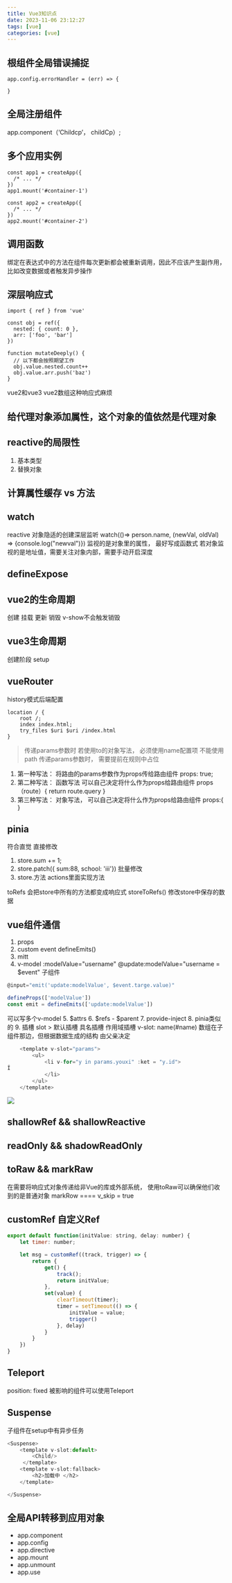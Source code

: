 ```yaml
---
title: Vue3知识点
date: 2023-11-06 23:12:27
tags: [vue]
categories: [vue]
---
```

## 根组件全局错误捕捉
```
app.config.errorHandler = (err) => {

}
```

## 全局注册组件
app.component（‘Childcp’， childCp）;

## 多个应用实例
```
const app1 = createApp({
  /* ... */
})
app1.mount('#container-1')

const app2 = createApp({
  /* ... */
})
app2.mount('#container-2')
```

## 调用函数
绑定在表达式中的方法在组件每次更新都会被重新调用，因此不应该产生副作用，比如改变数据或者触发异步操作

## 深层响应式
```
import { ref } from 'vue'

const obj = ref({
  nested: { count: 0 },
  arr: ['foo', 'bar']
})

function mutateDeeply() {
  // 以下都会按照期望工作
  obj.value.nested.count++
  obj.value.arr.push('baz')
}
```
vue2和vue3 vue2数组这种响应式麻烦

## 给代理对象添加属性，这个对象的值依然是代理对象

## reactive的局限性
1. 基本类型
2. 替换对象

## 计算属性缓存 vs 方法

## watch
reactive 对象隐适的创建深层监听
watch(()=> person.name, (newVal, oldVal) => {console.log("newval")})
监视的是对象里的属性， 最好写成函数式 若对象监视的是地址值，需要关注对象内部，需要手动开启深度

## defineExpose

## vue2的生命周期
创建
挂载
更新
销毁 v-show不会触发销毁

## vue3生命周期
创建阶段 setup

## vueRouter

history模式后端配置
```
location / {
    root /;
    index index.html;
    try_files $uri $uri /index.html
}
```

> 传递params参数时 若使用to的对象写法， 必须使用name配置项 不能使用path
> 传递params参数时， 需要提前在规则中占位

1. 第一种写法： 将路由的params参数作为props传给路由组件  props: true;
2. 第二种写法： 函数写法 可以自己决定将什么作为props给路由组件 props（route）{ return route.query }
3. 第三种写法： 对象写法， 可以自己决定将什么作为props给路由组件 props:{ }

## pinia
符合直觉
直接修改
1. store.sum += 1;
2. store.patch({ sum:88, school: 'iii'}) 批量修改
3. store.方法  actions里面实现方法

toRefs 会把store中所有的方法都变成响应式
storeToRefs() 修改store中保存的数据

## vue组件通信
 1. props
 2. custom event defineEmits()
 3. mitt
 4. v-model  :modelValue="username" @update:modelValue="username = $event"
 子组件
 ```js
@input="emit('update:modelValue', $event.targe.value)"

defineProps(['modelValue'])
const emit = defineEmits(['update:modelValue'])
 ```
可以写多个v-model
5. $attrs
6. $refs - $parent
7. provide-inject
8. pinia类似的
9. 插槽 slot
    > 默认插槽 具名插槽 作用域插槽 v-slot: name(#name) <slot name="name"> </slot>
<slot :youxi="games" x="test1"></slot> 数组在子组件那边，但根据数据生成的结构 由父亲决定
```js
    <template v-slot="params">
        <ul>
            <li v-for="y in params.youxi" :ket = "y.id">
Í
            </li>
        </ul>
    </template>
```

![](https://strainbow.oss-cn-hangzhou.aliyuncs.com/20240226084449.png)

## shallowRef && shallowReactive

## readOnly && shadowReadOnly

## toRaw && markRaw
在需要将响应式对象传递给非Vue的库或外部系统， 使用toRaw可以确保他们收到的是普通对象
markRow ==== v_skip = true

## customRef 自定义Ref
```js
export default function(initValue: string, delay: number) {
    let timer: number;

    let msg = customRef((track, trigger) => {
        return {
            get() {
                track();
                return initValue;
            },
            set(value) {
                clearTimeout(timer);
                timer = setTimeout(() => {
                    initValue = value;
                    trigger()
                }, delay)
            }
        }
    })
}

```

## Teleport
position: fixed 被影响的组件可以使用Teleport

## Suspense
子组件在setup中有异步任务
```js
<Suspense>
    <template v-slot:default>
        <Child/>
     </template> 
    <template v-slot:fallback>
        <h2>加载中 </h2>
    </template>

</Suspense>
```

## 全局API转移到应用对象
- app.component
- app.config
- app.directive
- app.mount
- app.unmount
- app.use